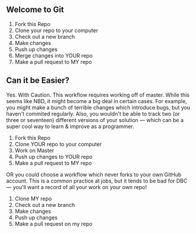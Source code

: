## Welcome to Git

  1. Fork this Repo
  2. Clone your repo to your computer
  3. Check out a new branch
  4. Make changes
  5. Push up changes
  6. Merge changes into YOUR repo
  7. Make a pull request to MY repo

## Can it be Easier?

Yes. With Caution. This workflow requires working off of master. While this seems like NBD, it might become a big deal in certain cases. For example, you might make a bunch of terrible changes which introduce bugs, but you haven't commited regularly. Also, you wouldn't be able to track two (or three or seventeen) different versions of your solution — which can be a super cool way to learn & improve as a programmer.

  1. Fork this Repo
  2. Clone YOUR repo to your computer
  3. Work on Master
  4. Push up changes to YOUR repo
  5. Make a pull request to MY repo

OR you could choose a workflow which never forks to your own GitHub account. This is a common practice at jobs, but it tends to be bad for DBC — you'll want a record of all your work on your own repo!

  1. Clone MY repo
  2. Check out a new branch
  3. Make changes
  4. Push up changes
  5. Make a pull request on my repo
